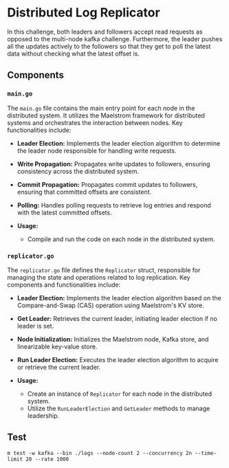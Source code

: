 # Distributed Log Replicator

In this challenge, both leaders and followers accept read requests as opposed to the multi-node kafka challenge. Furthermore, the leader pushes all the updates actively 
to the followers so that they get to poll the latest data without checking what the latest offset is.

## Components

### `main.go`

The `main.go` file contains the main entry point for each node in the distributed system. It utilizes the Maelstrom framework for distributed systems and orchestrates the interaction between nodes. Key functionalities include:

- **Leader Election:** Implements the leader election algorithm to determine the leader node responsible for handling write requests.

- **Write Propagation:** Propagates write updates to followers, ensuring consistency across the distributed system.

- **Commit Propagation:** Propagates commit updates to followers, ensuring that committed offsets are consistent.

- **Polling:** Handles polling requests to retrieve log entries and respond with the latest committed offsets.

- **Usage:**
  - Compile and run the code on each node in the distributed system.

### `replicator.go`

The `replicator.go` file defines the `Replicator` struct, responsible for managing the state and operations related to log replication. Key components and functionalities include:

- **Leader Election:** Implements the leader election algorithm based on the Compare-and-Swap (CAS) operation using Maelstrom's KV store.

- **Get Leader:** Retrieves the current leader, initiating leader election if no leader is set.

- **Node Initialization:** Initializes the Maelstrom node, Kafka store, and linearizable key-value store.

- **Run Leader Election:** Executes the leader election algorithm to acquire or retrieve the current leader.

- **Usage:**
  - Create an instance of `Replicator` for each node in the distributed system.
  - Utilize the `RunLeaderElection` and `GetLeader` methods to manage leadership.

## Test

```
m test -w kafka --bin ./logs --node-count 2 --concurrency 2n --time-limit 20 --rate 1000
```